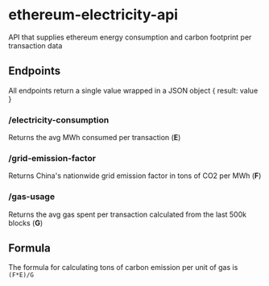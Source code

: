 # ethereum-electricity-api
API that supplies ethereum energy consumption and carbon footprint per transaction data

## Endpoints
All endpoints return a single value wrapped in a JSON object { result: value }

### /electricity-consumption
Returns the avg MWh consumed per transaction (**E**)

### /grid-emission-factor
Returns China's nationwide grid emission factor in tons of CO2 per MWh (**F**)

### /gas-usage
Returns the avg gas spent per transaction calculated from the last 500k blocks (**G**)

## Formula

The formula for calculating tons of carbon emission per unit of gas is `(F*E)/G`